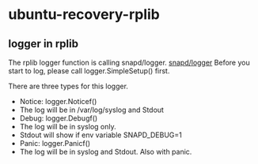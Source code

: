 # ubuntu-recovery-rplib

## logger in rplib
The rplib logger function is calling snapd/logger. 
[snapd/logger](https://github.com/snapcore/snapd/)
Before you start to log, please call logger.SimpleSetup() first.

There are three types for this logger.
* Notice: logger.Noticef()
 * The log will be in /var/log/syslog and Stdout
* Debug:  logger.Debugf()
 * The log will be in syslog only.
 * Stdout will show if env variable SNAPD_DEBUG=1
* Panic:  logger.Panicf()
 * The log will be in syslog and Stdout. Also with panic.


